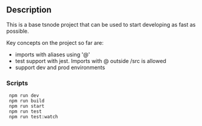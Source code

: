 ## Description

This is a base tsnode project that can be used to start developing as fast as possible.

Key concepts on the project so far are:
- imports with aliases using '@'
- test support with jest. Imports with @ outside /src is allowed
- support dev and prod environments

### Scripts


```
 npm run dev
 npm run build
 npm run start
 npm run test
 npm run test:watch
```
